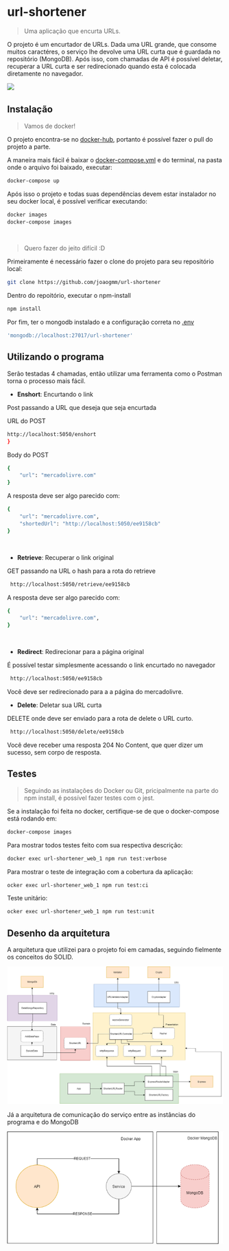 # url-shortener
> Uma aplicação que encurta URLs.

  O projeto é um encurtador de URLs. Dada uma URL grande, que consome muitos caractéres, o serviço lhe devolve uma URL curta que é guardada no repositório (MongoDB). Após isso, com chamadas de API é possível deletar, recuperar a URL curta e ser redirecionado quando esta é colocada diretamente no navegador.

![](../header.png)

## Instalação

> Vamos de docker!

  O projeto encontra-se no [docker-hub](https://hub.docker.com/repository/docker/joaogmm/url-shortener-image), portanto é possível fazer o pull do projeto a parte.
 
  A maneira mais fácil é baixar o [docker-compose.yml](docker-compose.yml) e do terminal, na pasta onde o arquivo foi baixado, executar:

```sh
docker-compose up
```
Após isso o projeto e todas suas dependências devem estar instalador no seu docker local, é possível verificar executando:
```sh
docker images
docker-compose images
```
<br />

> Quero fazer do jeito difícil :D

  Primeiramente é necessário fazer o clone do projeto para seu repositório local:

```sh
git clone https://github.com/joaogmm/url-shortener
```
  Dentro do repoitório, executar o npm-install
```sh
npm install
```
  Por fim, ter o mongodb instalado e a configuração correta no [.env](src/main/config/env.ts)
```sh
'mongodb://localhost:27017/url-shortener'
```

## Utilizando o programa
Serão testadas 4 chamadas, então utilizar uma ferramenta como o Postman torna o processo mais fácil.

* **Enshort**: Encurtando o link

Post passando a URL que deseja que seja encurtada

URL do POST
```sh
http://localhost:5050/enshort
}
```
Body do POST
```sh
{
    "url": "mercadolivre.com"
}
```

A resposta deve ser algo parecido com:
```sh
{
    "url": "mercadolivre.com",
    "shortedUrl": "http://localhost:5050/ee9158cb"
}
```
<br />

* **Retrieve**: Recuperar o link original

GET passando na URL o hash para a rota do retrieve
```sh
 http://localhost:5050/retrieve/ee9158cb
```

A resposta deve ser algo parecido com:
```sh
{
    "url": "mercadolivre.com",
}
```
<br />

* **Redirect**: Redirecionar para a página original

É possível testar simplesmente acessando o link encurtado no navegador
```sh
 http://localhost:5050/ee9158cb
```
Você deve ser redirecionado para a a página do mercadolivre.
<br />

* **Delete**: Deletar sua URL curta

DELETE onde deve ser enviado para a rota de delete o URL curto.

```sh
 http://localhost:5050/delete/ee9158cb
```
Você deve receber uma resposta 204 No Content, que quer dizer um sucesso, sem corpo de resposta.

## Testes
> Seguindo as instalações do Docker ou Git, pricipalmente na parte do npm install, é possível fazer testes com o jest.

Se a instalação foi feita no docker, certifique-se de que o docker-compose está rodando em:
```sh
docker-compose images
```

Para mostrar todos testes feito com sua respectiva descrição:
```sh
docker exec url-shortener_web_1 npm run test:verbose
```
Para mostrar o teste de integração com a cobertura da aplicação:
```sh
ocker exec url-shortener_web_1 npm run test:ci
```
Teste unitário:
```sh
ocker exec url-shortener_web_1 npm run test:unit
```

## Desenho da arquitetura

A arquitetura que utilizei para o projeto foi em camadas, seguindo fielmente os conceitos do SOLID.

![](https://github.com/joaogmm/url-shortener/blob/master/images/Diagrams-Page-1.png)


Já a arquitetura de comunicação do serviço entre as instâncias do programa e do MongoDB

![](https://github.com/joaogmm/url-shortener/blob/master/images/Diagrams-Page-2.png)

